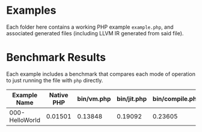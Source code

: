 # Examples

Each folder here contains a working PHP example `example.php`, and associated generated files (including LLVM IR generated from said file).

# Benchmark Results

Each example includes a benchmark that compares each mode of operation to just running the file with `php` directly.

<!-- benchmark table start -->

|         Example Name |      Native PHP |      bin/vm.php |     bin/jit.php | bin/compile.php |      ./compiled |
|----------------------|-----------------|-----------------|-----------------|-----------------|-----------------|
|       000-HelloWorld |         0.01501 |         0.13848 |         0.19092 |         0.23605 |         0.00144 |
<!-- benchmark table end -->
